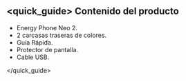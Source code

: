 ## <quick_guide> Contenido del producto

* Energy Phone Neo 2.
* 2 carcasas traseras de colores.
* Guía Rápida.
* Protector de pantalla.
* Cable USB.

</quick_guide>
